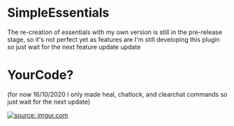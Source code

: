 # SimpleEssentials
The re-creation of essentials with my own version is still in the pre-release stage, 
so it's not perfect yet as features are
I'm still developing this plugin so just wait for the next feature update update

# YourCode? 
(for now 16/10/2020 I only made heal, chatlock, and clearchat commands so just wait for the next update)

<a href="https://imgur.com/Vm8caUE"><img src="https://i.imgur.com/Vm8caUE.png" title="source: imgur.com" /></a>
